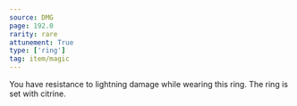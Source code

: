 ```yaml
---
source: DMG
page: 192.0
rarity: rare
attunement: True
type: ['ring']
tag: item/magic
---
```


You have resistance to lightning damage while wearing this ring. The ring is set with citrine.



